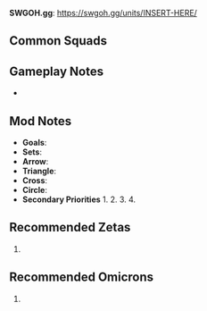 **SWGOH.gg**: https://swgoh.gg/units/INSERT-HERE/

## Common Squads



## Gameplay Notes

 -  

## Mod Notes

 - **Goals**: 
 - **Sets**: 
 - **Arrow**: 
 - **Triangle**: 
 - **Cross**: 
 - **Circle**: 
 - **Secondary Priorities**
	 1. 
	 2. 
	 3. 
	 4. 

## Recommended Zetas

1. 

## Recommended Omicrons

1. 
